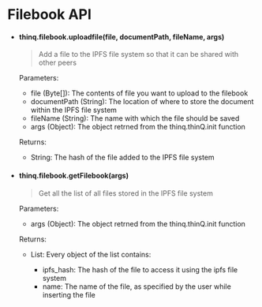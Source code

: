 # Filebook API

- #### thinq.filebook.uploadfile(file, documentPath, fileName, args)
    > Add a file to the IPFS file system so that it can be shared with other peers

    Parameters:
    * file (Byte[]): The contents of file you want to upload to the filebook
    * documentPath (String): The location of where to store the document within the IPFS file system
    * fileName (String): The name with which the file should be saved
    * args (Object): The object retrned from the thinq.thinQ.init function

    Returns:
    * String: The hash of the file added to the IPFS file system


- #### thinq.filebook.getFilebook(args)
    > Get all the list of all files stored in the IPFS file system

    Parameters:
    * args (Object): The object retrned from the thinq.thinQ.init function

    Returns:
    * List<Object>: Every object of the list contains:
        - ipfs_hash: The hash of the file to access it using the ipfs file system
        - name: The name of the file, as specified by the user while inserting the file


